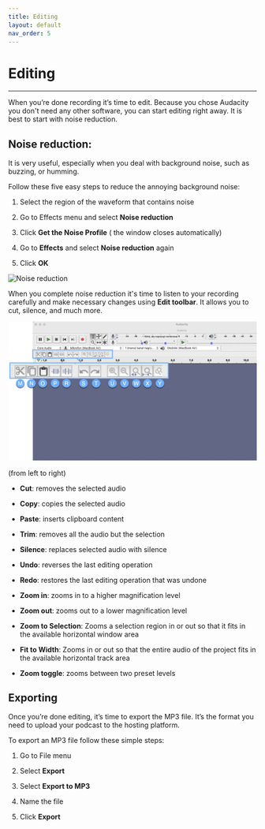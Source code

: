 ```yaml
---
title: Editing
layout: default
nav_order: 5
---
```


# Editing
---

When you’re done recording it’s time to edit. Because you chose Audacity you don't need any other software, you can start editing right away. It is best to start with noise reduction. 

## Noise reduction:

It is very useful, especially when you deal with background noise, such as buzzing, or humming. 

Follow these five easy steps to reduce the annoying background noise: 

1. Select the region of the waveform that contains noise

2. Go to Effects menu and select **Noise reduction** 

3. Click **Get the Noise Profile** ( the window closes automatically)

4. Go to **Effects** and select **Noise reduction** again 

5. Click **OK**

![Noise reduction](assets/images/Audacity_Noisereduction.gif)


When you complete noise reduction it's time to listen to your recording carefully and make necessary changes using **Edit toolbar**. It allows you to cut, silence, and much more.

![Edit Toolbar](assets/images/Audacity_Edit_Toolbar.png)


(from left to right)

- **Cut**:  removes the selected audio

- **Copy**: copies the selected audio

- **Paste**: inserts clipboard content 

- **Trim**: removes all the audio but the selection 

- **Silence**: replaces selected audio with silence

- **Undo**: reverses the last editing operation

- **Redo**: restores the last editing operation that was undone

- **Zoom in**: zooms in to a higher magnification level

- **Zoom out**: zooms out to a lower magnification level

- **Zoom to Selection**: Zooms a selection region in or out so that it fits in the available horizontal window area

- **Fit to Width**: Zooms in or out so that the entire audio of the project fits in the available horizontal track area

- **Zoom toggle**: zooms between two preset levels




## Exporting
Once you’re done editing, it’s time to export the MP3 file. It’s the format you need to upload your podcast to the hosting platform.

To export an MP3 file follow these simple steps: 

1. Go to File menu

2. Select **Export**

3. Select **Export to MP3**

4. Name the file 

5. Click **Export**